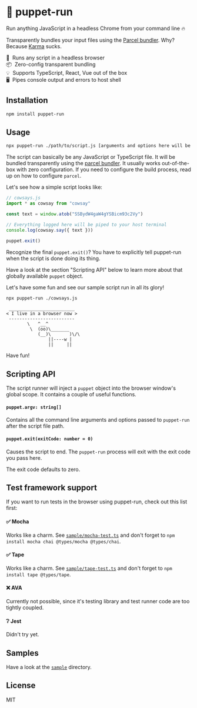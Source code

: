 # 🤖 puppet-run

Run anything JavaScript in a headless Chrome from your command line 🔥

Transparently bundles your input files using the [Parcel bundler](https://parceljs.org). Why? Because [Karma](https://karma-runner.github.io) sucks.

🚀&nbsp;&nbsp;Runs any script in a headless browser<br />
📦&nbsp;&nbsp;Zero-config transparent bundling<br />
💡&nbsp;&nbsp;Supports TypeScript, React, Vue out of the box<br />
🖥&nbsp;&nbsp;Pipes console output and errors to host shell<br />

## Installation

```sh
npm install puppet-run
```

## Usage

```sh
npx puppet-run ./path/to/script.js [arguments and options here will be passed to the script]
```

The script can basically be any JavaScript or TypeScript file. It will be bundled transparently using the [parcel bundler](https://parceljs.org). It usually works out-of-the-box with zero configuration. If you need to configure the build process, read up on how to configure `parcel`.

Let's see how a simple script looks like:

```js
// cowsays.js
import * as cowsay from "cowsay"

const text = window.atob("SSBydW4gaW4gYSBicm93c2Vy")

// Everything logged here will be piped to your host terminal
console.log(cowsay.say({ text }))

puppet.exit()
```

Recognize the final `puppet.exit()`? You have to explicitly tell puppet-run when the script is done doing its thing.

Have a look at the section "Scripting API" below to learn more about that globally available `puppet` object.

Let's have some fun and see our sample script run in all its glory!

```sh
npx puppet-run ./cowsays.js
```

```
 _________________________
< I live in a browser now >
 -------------------------
        \   ^__^
         \  (oo)\_______
            (__)\       )\/\
                ||----w |
                ||     ||
```

Have fun!


## Scripting API

The script runner will inject a `puppet` object into the browser window's global scope. It contains a couple of useful functions.

#### `puppet.argv: string[]`

Contains all the command line arguments and options passed to `puppet-run` after the script file path.

#### `puppet.exit(exitCode: number = 0)`

Causes the script to end. The `puppet-run` process will exit with the exit code you pass here.

The exit code defaults to zero.


## Test framework support

If you want to run tests in the browser using puppet-run, check out this list first:

#### ✅ Mocha

Works like a charm. See [`sample/mocha-test.ts`](./sample/mocha-test.ts) and don't forget to `npm install mocha chai @types/mocha @types/chai`.

#### ✅ Tape

Works like a charm. See [`sample/tape-test.ts`](./sample/tape-test.ts) and don't forget to `npm install tape @types/tape`.

#### ❌ AVA

Currently not possible, since it's testing library and test runner code are too tightly coupled.

#### ❔ Jest

Didn't try yet.


## Samples

Have a look at the [`sample`](./sample) directory.


## License

MIT
